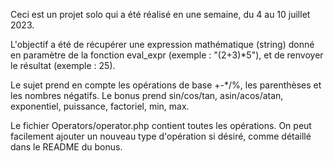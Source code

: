 Ceci est un projet solo qui a été réalisé en une semaine, du 4 au 10 juillet 2023.

L'objectif a été de récupérer une expression mathématique (string) donné en paramètre de la fonction eval_expr (exemple : "(2+3)*5"), et de renvoyer le résultat (exemple : 25).

Le sujet prend en compte les opérations de base +-*/%, les parenthèses et les nombres négatifs. Le bonus prend sin/cos/tan, asin/acos/atan, exponentiel, puissance, factoriel, min, max.

Le fichier Operators/operator.php contient toutes les opérations. On peut facilement ajouter un nouveau type d'opération si désiré, comme détaillé dans le README du bonus.
